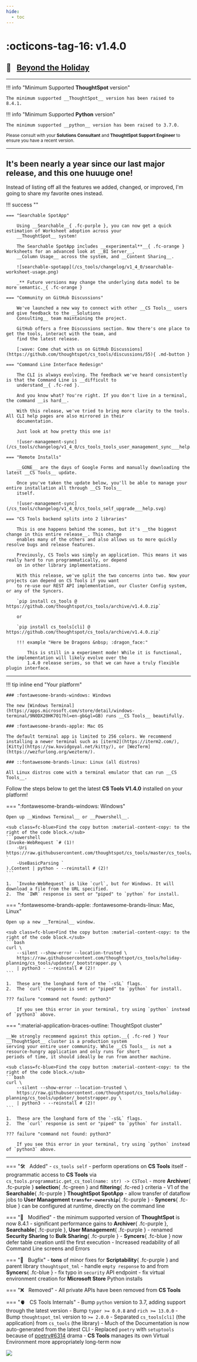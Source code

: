 ```yaml
---
hide:
  - toc
---
```


<style>
    .md-typeset .admonition.success { min-height: 200px; }
</style>

# :octicons-tag-16: v1.4.0
## :broom: &nbsp; [Beyond the Holiday][gh-release]

---

<div class=grid-even-columns data-columns=2 markdown="block">

!!! info "Minimum Supported __ThoughtSpot__ version"
    
    The minimum supported __ThoughtSpot__ version has been raised to 8.4.1.


!!! info "Minimum Supported __Python__ version"
    
    The minimum supported __python__ version has been raised to 3.7.0.

</div>

<sup>Please consult with your __Solutions Consultant__ and __ThoughtSpot Support Engineer__ to ensure you have a recent
version.</sup>

---

## It's been nearly a year since our last major release, and this one huuuge one!

Instead of listing off all the features we added, changed, or improved, I'm going to share my favorite ones instead.

!!! success ""

    === "Searchable SpotApp"

        Using __Searchable__{ .fc-purple }, you can now get a quick estimation of Worksheet adoption across your
        __ThoughtSpot__ system!

        The Searchable SpotApp includes __experimental**__{ .fc-orange } Worksheets for an advanced look at __BI Server__,
        __Column Usage__ across the system, and __Content Sharing__.

        ![searchable-spotapp](/cs_tools/changelog/v1_4_0/searchable-worksheet-usage.png)

        _** Future versions may change the underlying data model to be more semantic._{ .fc-orange }

    === "Community on GitHub Discussions"

        We've launched a new way to connect with other __CS Tools__ users and give feedback to the __Solutions
        Consulting__ team maintaining the project.

        GitHub offers a free Discussions section. Now there's one place to get the tools, interact with the team, and
        find the latest release.

        [:wave: Come chat with us on GitHub Discussions](https://github.com/thoughtspot/cs_tools/discussions/55){ .md-button }

    === "Command Line Interface Redesign"

        The CLI is always evolving. The feedback we've heard consistently is that the Command Line is __difficult to
        understand__{ .fc-red }.

        And you know what? You're right. If you don't live in a terminal, the command __is hard__.

        With this release, we've tried to bring more clarity to the tools. All CLI help pages are also mirrored in their
        documentation.

        Just look at how pretty this one is!

        ![user-management-sync](/cs_tools/changelog/v1_4_0/cs_tools_tools_user_management_sync___help.svg)

    === "Remote Installs"

        __GONE__ are the days of Google Forms and manually downloading the latest __CS Tools__ update.

        Once you've taken the update below, you'll be able to manage your entire installation all through __CS Tools__
        itself.

        ![user-management-sync](/cs_tools/changelog/v1_4_0/cs_tools_self_upgrade___help.svg)

    === "CS Tools backend splits into 2 libraries"

        This is one happens behind the scenes, but it's __the biggest change in this entire release__. This change
        enables many of the others and also allows us to more quickly resolve bugs and release features.

        Previously, CS Tools was simply an application. This means it was really hard to run programmatically, or depend
        on in other library implementations.

        With this release, we've split the two concerns into two. Now your projects can depend on CS Tools if you want
        to re-use our REST API implementation, our Cluster Config system, or any of the Syncers.

        `pip install cs_tools @ https://github.com/thoughtspot/cs_tools/archive/v1.4.0.zip`

        or 

        `pip install cs_tools[cli] @ https://github.com/thoughtspot/cs_tools/archive/v1.4.0.zip`

        !!! example "Here be Dragons &nbsp; :dragon_face:"

            This is still in a experiment mode! While it is functional, the implementation will likely evolve over the
            1.4.0 release series, so that we can have a truly flexible plugin interface.

---

!!! tip inline end "Your platform"

    ### :fontawesome-brands-windows: Windows

    The new [Windows Terminal](https://apps.microsoft.com/store/detail/windows-terminal/9N0DX20HK701?hl=en-gb&gl=GB) runs __CS Tools__ beautifully.

    ### :fontawesome-brands-apple: Mac OS

    The default terminal app is limited to 256 colors. We recommend installing a newer terminal such as [iterm2](https://iterm2.com/), [Kitty](https://sw.kovidgoyal.net/kitty/), or [WezTerm](https://wezfurlong.org/wezterm/).

    ### ::fontawesome-brands-linux: Linux (all distros)

    All Linux distros come with a terminal emulator that can run __CS Tools__.

Follow the steps below to get the latest __CS Tools V1.4.0__ installed on your platform!

=== ":fontawesome-brands-windows: Windows"

    Open up __Windows Terminal__ or __Powershell__.

    <sub class=fc-blue>Find the copy button :material-content-copy: to the right of the code block.</sub>
    ```powershell
    (Invoke-WebRequest `# (1)!
        -Uri https://raw.githubusercontent.com/thoughtspot/cs_tools/master/cs_tools/updater/_bootstrapper.py `
        -UseBasicParsing `
    ).Content | python - --reinstall # (2)!
    ```

    1.  `Invoke-WebRequest` is like `curl`, but for Windows. It will download a file from the URL specified.
    2.  The `IWR` response is sent or "piped" to `python` for install.

=== ":fontawesome-brands-apple: :fontawesome-brands-linux: Mac, Linux"

    Open up a new __Terminal__ window.

    <sub class=fc-blue>Find the copy button :material-content-copy: to the right of the code block.</sub>
    ```bash
    curl \
        --silent --show-error --location-trusted \
        https://raw.githubusercontent.com/thoughtspot/cs_tools/holiday-planning/cs_tools/updater/_bootstrapper.py \
        | python3 - --reinstall # (2)!
    ```

    1.  These are the longhand form of the `-sSL` flags.
    2.  The `curl` response is sent or "piped" to `python` for install.

    ??? failure "command not found: python3"

        If you see this error in your terminal, try using `python` instead of `python3` above.

=== ":material-application-braces-outline: ThoughtSpot cluster"
    
    __We strongly recommend against this option.__{ .fc-red } Your __ThoughtSpot__ cluster is a production system
    serving your entire user community. While __CS Tools__ is not a resource-hungry application and only runs for short
    periods of time, it should ideally be run from another machine.

    <sub class=fc-blue>Find the copy button :material-content-copy: to the right of the code block.</sub>
    ```bash
    curl \
        --silent --show-error --location-trusted \
        https://raw.githubusercontent.com/thoughtspot/cs_tools/holiday-planning/cs_tools/updater/_bootstrapper.py \
        | python3 - --reinstall # (2)!
    ```

    1.  These are the longhand form of the `-sSL` flags.
    2.  The `curl` response is sent or "piped" to `python` for install.

    ??? failure "command not found: python3"

        If you see this error in your terminal, try using `python` instead of `python3` above.

---

=== ":hammer_and_wrench: &nbsp; Added"
    - `cs_tools self` - perform operations on __CS Tools__ itself
    - programmatic access to __CS Tools__ via `cs_tools.programmatic.get_cs_tool(name: str) -> CSTool`
    - more __Archiver__{ .fc-purple } __selection__{ .fc-green } and __filtering__{ .fc-red } criteria
    - V1 of the __Searchable__{ .fc-purple } __ThoughtSpot SpotApp__
    - allow transfer of dataflow jobs to __User Management `transfer-ownership`__{ .fc-purple }
    - __Syncers__{ .fc-blue } can be configured at runtime, directly on the command line

=== ":wrench: &nbsp; Modified"
    - the minimum supported version of __ThoughtSpot__ is now 8.4.1
    - significant performance gains to __Archiver__{ .fc-purple }, __Searchable__{ .fc-purple }, __User Management__{ .fc-purple }
    - renamed __Security Sharing__ to __Bulk Sharing__{ .fc-purple }
    - __Syncers__{ .fc-blue } now defer table creation until the first execution
    - Increased readability of all Command Line screens and Errors

=== ":bug: &nbsp; Bugfix"
    - __tons__ of minor fixes for __Scriptability__{ .fc-purple } and parent library `thoughtspot_tml`
    - handle `empty response` to and from __Syncers__{ .fc-blue }
    - fix typo in `security` API endpoint
    - fix virtual environment creation for __Microsoft Store__ Python installs

=== ":x: &nbsp; Removed"
    - All private APIs have been removed from __CS Tools__

=== ":anatomical_heart: &nbsp; CS Tools Internals"
    - Bump `python` version to 3.7, adding support through the latest version
    - Bump `typer >= 0.0.8` and `rich >= 13.0.0`
    - Bump `thoughtspot_tml` version to `>= 2.0.0`
    - Separated `cs_tools[cli]` (the application) from `cs_tools` (the library)
    - Much of the Documentation is now auto-generated from the latest CLI
    - Replaced `poetry` with `setuptools` because of [poetry#6314][poetry-drama] drama
    - __CS Tools__ manages its own Virtual Environment more appropriately long-term now

<img src=/cs_tools/changelog/v1_4_0/cs_tools___help.svg>


[gh]: https://github.com/thoughtspot/cs_tools
[gh-release]: https://github.com/thoughtspot/cs_tools/releases/tag/v1.3.0
[poetry-drama]: https://github.com/python-poetry/poetry/issues/6314
